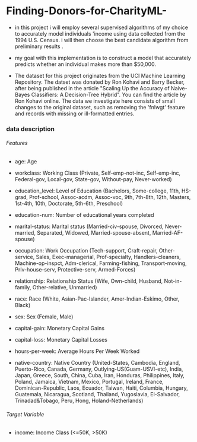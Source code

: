 # Finding-Donors-for-CharityML-


* in this project i will employ several supervised algorithms of my choice to accurately model individuals 'income using data collected from the 1994 U.S. Census. i will then choose the best candidate algorithm from preliminary results . 

* my goal with this implementation is to construct a model that accurately predicts whether an individual makes more than $50,000. 

* The dataset for this project originates from the UCI Machine Learning Repository. The datset was donated by Ron Kohavi and Barry Becker, after being published in the article "Scaling Up the Accuracy of Naive-Bayes Classifiers: A Decision-Tree Hybrid". You can find the article by Ron Kohavi online. The data we investigate here consists of small changes to the original dataset, such as removing the 'fnlwgt' feature and records with missing or ill-formatted entries.


### data description 

###### Features

- age: Age

- workclass: Working Class (Private, Self-emp-not-inc, Self-emp-inc, Federal-gov, Local-gov, State-gov, Without-pay, Never-worked)

- education_level: Level of Education (Bachelors, Some-college, 11th, HS-grad, Prof-school, Assoc-acdm, Assoc-voc, 9th, 7th-8th, 12th, Masters, 1st-4th, 10th, Doctorate, 5th-6th, Preschool)

- education-num: Number of educational years completed

- marital-status: Marital status (Married-civ-spouse, Divorced, Never-married, Separated, Widowed, Married-spouse-absent, Married-AF-spouse)

- occupation: Work Occupation (Tech-support, Craft-repair, Other-service, Sales, Exec-managerial, Prof-specialty, Handlers-cleaners, Machine-op-inspct, Adm-clerical, Farming-fishing, Transport-moving, Priv-house-serv, Protective-serv, Armed-Forces)

- relationship: Relationship Status (Wife, Own-child, Husband, Not-in-family, Other-relative, Unmarried)

- race: Race (White, Asian-Pac-Islander, Amer-Indian-Eskimo, Other, Black)

- sex: Sex (Female, Male)

- capital-gain: Monetary Capital Gains

- capital-loss: Monetary Capital Losses

- hours-per-week: Average Hours Per Week Worked

- native-country: Native Country 
	(United-States, Cambodia, England, Puerto-Rico, Canada, Germany, Outlying-US(Guam-USVI-etc), India, Japan, Greece, South, China,
 	Cuba, Iran, Honduras, Philippines, Italy, Poland, Jamaica, Vietnam, Mexico, Portugal, Ireland, France, Dominican-Republic, Laos,
 	Ecuador, Taiwan, Haiti, Columbia, Hungary, Guatemala, Nicaragua, Scotland, Thailand, Yugoslavia, El-Salvador, Trinadad&Tobago, Peru, Hong, Holand-Netherlands)


###### Target Variable

- income: Income Class (<=50K, >50K)


